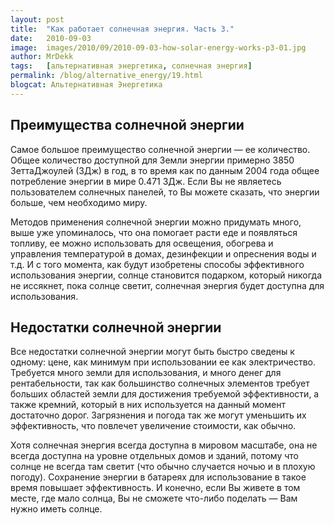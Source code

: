 ```yaml
---
layout: post
title:  "Как работает солнечная энергия. Часть 3."
date:   2010-09-03
image:  images/2010/09/2010-09-03-how-solar-energy-works-p3-01.jpg
author: MrDekk
tags:   [альтернативная энергетика, солнечная энергия]
permalink: /blog/alternative_energy/19.html
blogcat: Альтернативная Энергетика
---
```


## Преимущества солнечной энергии


Самое большое преимущество солнечной энергии — ее количество. Общее количество доступной для Земли энергии примерно 3850 ЗеттаДжоулей (ЗДж) в год, в то время как по данным 2004 года общее потребление энергии в мире 0.471 ЗДж. Если Вы не являетесь пользователем солнечных панелей, то Вы можете сказать, что энергии больше, чем необходимо миру. 

Методов применения солнечной энергии можно придумать много, выше уже упоминалось, что она помогает расти еде и появляться топливу, ее можно использовать для освещения, обогрева и управления температурой в домах, дезинфекции и опреснения воды и т.д. И с того момента, как будут изобретены способы эффективного использования энергии, солнце становится подарком, который никогда не иссякнет, пока солнце светит, солнечная энергия будет доступна для использования.

## Недостатки солнечной энергии


Все недостатки солнечной энергии могут быть быстро сведены к одному: цене, как минимум при использовании ее как электричество. Требуется много земли для использования, и много денег для рентабельности, так как большинство солнечных элементов требует больших областей земли для достижения требуемой эффективности, а также кремний, который в них используется на данный момент достаточно дорог. Загрязнения и погода так же могут уменьшить их эффективность, что повлечет увеличение стоимости, как обычно.

Хотя солнечная энергия всегда доступна в мировом масштабе, она не всегда доступна на уровне отдельных домов и зданий, потому что солнце не всегда там светит (что обычно случается ночью и в плохую погоду). Сохранение энергии в батареях для использование в такое время повышает эффективность. И конечно, если Вы живете в том месте, где мало солнца, Вы не сможете что-либо поделать — Вам нужно иметь солнце.